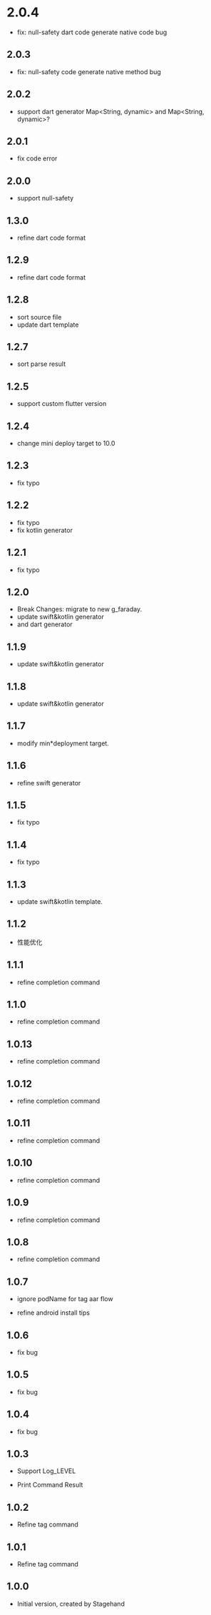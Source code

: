 # 2.0.4

* fix: null-safety dart code generate native code bug
## 2.0.3

* fix: null-safety code generate native method bug

## 2.0.2

* support dart generator Map<String, dynamic> and Map<String, dynamic>?

## 2.0.1

* fix code error

## 2.0.0

* support null-safety

## 1.3.0

* refine dart code format
  
## 1.2.9

* refine dart code format
  
## 1.2.8

* sort source file
* update dart template
  
## 1.2.7

* sort parse result
  
## 1.2.5

* support custom flutter version

## 1.2.4

* change mini deploy target to 10.0

## 1.2.3

* fix typo

## 1.2.2

* fix typo
* fix kotlin generator

## 1.2.1

* fix typo

## 1.2.0

* Break Changes: migrate to new g_faraday.
* update swift&kotlin generator
* and dart generator

## 1.1.9

* update swift&kotlin generator

## 1.1.8

* update swift&kotlin generator

## 1.1.7

* modify min*deployment target.

## 1.1.6

* refine swift generator

## 1.1.5

* fix typo

## 1.1.4

* fix typo

## 1.1.3

* update swift&kotlin template.

## 1.1.2

* 性能优化

## 1.1.1

* refine completion command

## 1.1.0

* refine completion command

## 1.0.13

* refine completion command

## 1.0.12

* refine completion command

## 1.0.11

* refine completion command

## 1.0.10

* refine completion command

## 1.0.9

* refine completion command

## 1.0.8

* refine completion command

## 1.0.7

* ignore podName for tag aar flow

* refine android install tips

## 1.0.6

* fix bug

## 1.0.5

* fix bug

## 1.0.4

* fix bug

## 1.0.3

* Support Log_LEVEL

* Print Command Result

## 1.0.2

* Refine tag command

## 1.0.1

* Refine tag command

## 1.0.0

* Initial version, created by Stagehand
